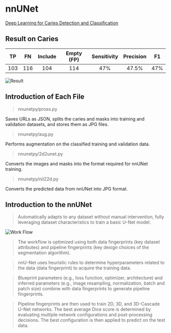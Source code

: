 # nnUNet
[Deep Learning for Caries Detection and Classification](https://www.researchgate.net/publication/354578712_Deep_Learning_for_Caries_Detection_and_Classification "link")

## Result on Caries

| TP  | FN  | Include | Empty (FP) | Sensitivity | Precision | F1  |
|:---:|:---:|:-------:|:----------:|:-----------:|:---------:|:---:|
| 103 | 116 | 104     | 114        | 47%         | 47.5%     | 47% |

![Result](https://github.com/jasonyeong/CariesDetection/blob/master/nnUNet/Result.jpg?raw=true "Result")

## Introduction of Each File

> nnunetpy/pross.py

Saves URLs as JSON, splits the caries and masks into training and validation datasets, and stores them as JPG files.

> nnunetpy/aug.py

Performs augmentation on the classified training and validation data.

> nnunetpy/2d2unet.py

Converts the images and masks into the format required for nnUNet training.

> nnunetpy/nii22d.py

Converts the predicted data from nnUNet into JPG format.

## Introduction to the nnUNet

> Automatically adapts to any dataset without manual intervention, fully leveraging dataset characteristics to train a basic U-Net model.

![Work Flow](https://miro.medium.com/max/2000/0*PkMBRPa77g-ICW5e.png "Work Flow")

> The workflow is optimized using both data fingerprints (key dataset attributes) and pipeline fingerprints (key design choices of the segmentation algorithm).

> nnU-Net uses heuristic rules to determine hyperparameters related to the data (data fingerprint) to acquire the training data.

> Blueprint parameters (e.g., loss function, optimizer, architecture) and inferred parameters (e.g., image resampling, normalization, batch and patch size) combine with data fingerprints to generate pipeline fingerprints.

> Pipeline fingerprints are then used to train 2D, 3D, and 3D-Cascade U-Net networks. The best average Dice score is determined by evaluating multiple network configurations and post-processing decisions. The best configuration is then applied to predict on the test data.
